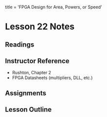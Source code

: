 title = 'FPGA Design for Area, Powers, or Speed'

# Lesson 22 Notes

## Readings

## Instructor Reference

- Rushton, Chapter 2
- FPGA Datasheets (multipliers, DLL, etc.)

## Assignments

## Lesson Outline
